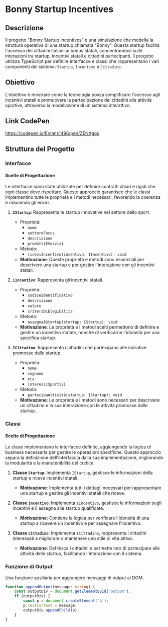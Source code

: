 # Bonny Startup Incentives

## Descrizione

Il progetto "Bonny Startup Incentives" è una simulazione che modella la struttura operativa di una startup chiamata "Bonny". Questa startup facilita l'accesso dei cittadini italiani ai bonus statali, concentrandosi sulle interazioni tra startup, incentivi statali e cittadini partecipanti. Il progetto utilizza TypeScript per definire interfacce e classi che rappresentano i vari componenti del sistema: `Startup`, `Incentivo` e `Cittadino`.

## Obiettivo

L'obiettivo è mostrare come la tecnologia possa semplificare l'accesso agli incentivi statali e promuovere la partecipazione dei cittadini alle attività sportive, attraverso la modellazione di un sistema interattivo.

## Link CodePen
https://codepen.io/Emans1496/pen/ZENXggx


## Struttura del Progetto

### Interfacce

#### Scelte di Progettazione

Le interfacce sono state utilizzate per definire contratti chiari e rigidi che ogni classe deve rispettare. Questo approccio garantisce che le classi implementino tutte le proprietà e i metodi necessari, favorendo la coerenza e riducendo gli errori.

1. **`IStartup`**: Rappresenta le startup innovative nel settore dello sport.
    - Proprietà:
        - `nome`
        - `settoreFocus`
        - `descrizione`
        - `prodottiEServizi`
    - Metodo:
        - `riceviIncentivo(incentivo: IIncentivo): void`
    - **Motivazione**: Queste proprietà e metodi sono essenziali per descrivere una startup e per gestire l'interazione con gli incentivi statali.

2. **`IIncentivo`**: Rappresenta gli incentivi statali.
    - Proprietà:
        - `codiceIdentificativo`
        - `descrizione`
        - `valore`
        - `criteriDiElegibilita`
    - Metodo:
        - `assegnaAStartup(startup: IStartup): void`
    - **Motivazione**: Le proprietà e i metodi scelti permettono di definire e gestire un incentivo statale, nonché di verificarne l'idoneità per una specifica startup.

3. **`ICittadino`**: Rappresenta i cittadini che partecipano alle iniziative promosse dalle startup.
    - Proprietà:
        - `nome`
        - `cognome`
        - `eta`
        - `interessiSportivi`
    - Metodo:
        - `partecipaAttività(startup: IStartup): void`
    - **Motivazione**: Le proprietà e i metodi sono necessari per descrivere un cittadino e la sua interazione con le attività promosse dalle startup.

### Classi

#### Scelte di Progettazione

Le classi implementano le interfacce definite, aggiungendo la logica di business necessaria per gestire le operazioni specifiche. Questo approccio separa la definizione dell'interfaccia dalla sua implementazione, migliorando la modularità e la manutenibilità del codice.

1. **Classe `Startup`**: Implementa `IStartup`, gestisce le informazioni della startup e riceve incentivi statali.
    - **Motivazione**: Implementa tutti i dettagli necessari per rappresentare una startup e gestire gli incentivi statali che riceve.

2. **Classe `Incentivo`**: Implementa `IIncentivo`, gestisce le informazioni sugli incentivi e li assegna alle startup qualificate.
    - **Motivazione**: Contiene la logica per verificare l'idoneità di una startup a ricevere un incentivo e per assegnare l'incentivo.

3. **Classe `Cittadino`**: Implementa `ICittadino`, rappresenta i cittadini interessati a migliorare o mantenere uno stile di vita attivo.
    - **Motivazione**: Definisce i cittadini e permette loro di partecipare alle attività delle startup, facilitando l'interazione con il sistema.

### Funzione di Output

Una funzione ausiliaria per aggiungere messaggi di output al DOM.

```typescript
function appendOutput(message: string) {
    const outputDiv = document.getElementById('output');
    if (outputDiv) {
        const p = document.createElement('p');
        p.textContent = message;
        outputDiv.appendChild(p);
    }
}

